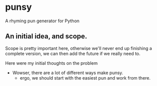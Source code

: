 # punsy
A rhyming pun generator for Python

## An initial idea, and scope.

Scope is pretty important here, otherwise we'll never end up finishing a complete version, we can then add the future if we really need to.

Here were my initial thoughts on the problem

* Wowser, there are a lot of different ways make punsy.
  - ergo, we should start with the easiest pun and work from there.


